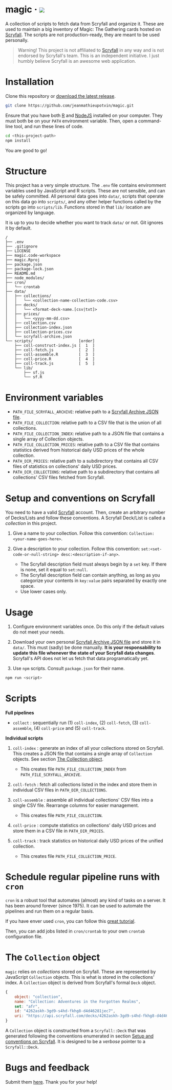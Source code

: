 # magic · ![](https://img.shields.io/badge/version-1.3.0-blue?style=flat-square)

A collection of scripts to fetch data from Scryfall and organize it. These are
used to maintain a big inventory of Magic: The Gathering cards hosted on 
[Scryfall](https://scryfall.com/). The scripts are not production-ready, they
are meant to be used personally.

> Warning! This project is not affiliated to [Scryfall](https://scryfall.com/)
> in any way and is not endorsed by Scryfall's team. This is an independent
> initiative. I just humbly believe Scryfall is an awesome web application.

# Installation

Clone this repository or
[download the latest release](https://github.com/jeanmathieupotvin/magic/releases).

```bash
git clone https://github.com/jeanmathieupotvin/magic.git
```

Ensure that you have both [R](https://www.r-project.org/) and 
[NodeJS](https://nodejs.dev/) installed on your computer. They must both be on
your `PATH` environment variable. Then, open a command-line tool, and run these
lines of code.

```bash
cd <this-project-path>
npm install
```

You are good to go!

# Structure

This project has a very simple structure. The `.env` file contains enviromment 
variables used by JavaScript and R scripts. These are not sensible, and can be
safely committed. All personal data goes into `data/`, scripts that operate on
this data go into `scripts/`, and any other helper functions called by the
scripts go into `scripts/lib`. Functions stored in that `lib/` location are
organized by language.

It is up to you to decide whether you want to track `data/` or not. Git
ignores it by default.

```
/
├── .env
├── .gitignore
├── LICENSE
├── magic.code-workspace
├── magic.Rproj
├── package.json
├── package-lock.json
├── README.md
├── node_modules/
├── cron/
│   └── crontab
├── data/
│   ├── collections/
│   │   └── <collection-name-collection-code.csv>
│   ├── decks/
│   │   └── <format-deck-name.[csv|txt]>
│   ├── prices/
│   │   └── <yyyy-mm-dd.csv>
│   ├── collection.csv
│   ├── collection-index.json
│   ├── collection-prices.csv
│   └── scryfall-archive.json
└── scripts/                    [order]
    ├── coll-construct-index.js [  1  ]
    ├── coll-fetch.js           [  2  ]
    ├── coll-assemble.R         [  3  ]
    ├── coll-price.R            [  4  ]
    ├── coll-track.js           [  5  ]
    └── lib/
        ├── sf.js
        └── sf.R
```

# Environment variables

- `PATH_FILE_SCRYFALL_ARCHIVE`: relative path to a 
[Scryfall Archive JSON file](https://scryfall.com/settings/archive).
- `PATH_FILE_COLLECTION`: relative path to a CSV file that is the
union of all collections.
- `PATH_FILE_COLLECTION_INDEX`: relative path to a JSON file that contains a
single array of Collection objects.
- `PATH_FILE_COLLECTION_PRICES`: relative path to a CSV file that contains
statistics derived from historical daily USD prices of the whole collection.
- `PATH_DIR_PRICES`: relative path to a subdirectory that contains all CSV files
of statistics on collections' daily USD prices.
- `PATH_DIR_COLLECTIONS`: relative path to a subdirectory that contains all 
collections' CSV files fetched from Scryfall.

# Setup and conventions on Scryfall

You need to have a valid [Scryfall](https://scryfall.com/) account. Then, create
an arbitrary number of Decks/Lists and follow these conventions. A Scryfall
Deck/List is called a *collection* in this project.

1. Give a name to your collection. Follow this convention: `Collection: <your-name-goes-here>`.
2. Give a description to your collection. Follow this convention:
`set:<set-code-or-null-string> desc:<description-if-any>`.
    
    - The Scryfall description field must always begin by a `set` key. If there
    is none, set it equal to `set:null`.
    - The Scryfall description field can contain anything, as long as you
    categorize your contents in `key:value` pairs separated by exactly one space.
    - Use lower cases only.

# Usage

1. Configure environment variables once. Do this only if the default values 
do not meet your needs.

2. Download your own personal 
[Scryfall Archive JSON file](https://scryfall.com/settings/archive) and store it
in `data/`. This must (sadly) be done manually. **It is your responsability to
update this file whenever the state of your Scryfall data changes**. Scryfall's
API does not let us fetch that data programatically yet.

3. Use `npm` scripts. Consult `package.json` for their name.

```bash
npm run <script>
```

# Scripts

**Full pipelines**
- `collect` : sequentially run (1) `coll-index`, (2) `coll-fetch`, 
(3) `coll-assemble`, (4) `coll-price` and (5) `coll-track`.

**Individual scripts**
1. `coll-index` : generate an index of all your collections stored on Scryfall. 
This creates a JSON file that contains a single array of `Collection` objects.
See section [The Collection object](#the-collection-object). 
    + This creates file `PATH_FILE_COLLECTION_INDEX` from `PATH_FILE_SCRYFALL_ARCHIVE`.

2. `coll-fetch` : fetch all collections listed in the index and store them in 
individual CSV files in `PATH_DIR_COLLECTIONS`.

3. `coll-assemble` : assemble all individual collections' CSV files into a 
single CSV file. Rearrange columns for easier management.
    + This creates file `PATH_FILE_COLLECTION`.

4. `coll-price` : compute statistics on collections' daily USD prices and store
them in a CSV file in `PATH_DIR_PRICES`.

5. `coll-track` : track statistics on historical daily USD prices of the unified
collection.
    + This creates file `PATH_FILE_COLLECTION_PRICE`.

# Schedule regular pipeline runs with `cron`

`cron` is a robust tool that automates (almost) any kind of tasks on a server.
It has been around forever (since 1975). It can be used to automate the
pipelines and run them on a regular basis.

If you have enver used `cron`, you can follow this 
[great tutorial](https://www.digitalocean.com/community/tutorials/how-to-use-cron-to-automate-tasks-ubuntu-1804).

Then, you can add jobs listed in `cron/crontab` to your own `crontab`
configuration file. 

# The `Collection` object

`magic` relies on *collections* stored on Scryfall. These are represented by
JavaScript `Collection` objects. This is what is stored in the collections'
index. A `Collection` object is derived from Scryfall's formal `Deck` object.

```js
{
    object: "collection",
    name: "Collection: Adventures in the Forgotten Realms",
    set: "afr",
    id: "4262askh-3gd9-s4hd-fkhg8-d4d46281jec7",
    uri: "https://api.scryfall.com/decks/4262askh-3gd9-s4hd-fkhg8-d4d46281jec7"
}
```

A `Collection` object is constructed from a `Scryfall::Deck` that was generated
following the conventions enumerated in section
[Setup and conventions on Scryfall](#setup-and-conventions-on-scryfall). It is
designed to be a *verbose* pointer to a `Scryfall::Deck`.

# Bugs and feedback

Submit them [here](https://github.com/jeanmathieupotvin/magic/issues/new).
Thank you for your help!
